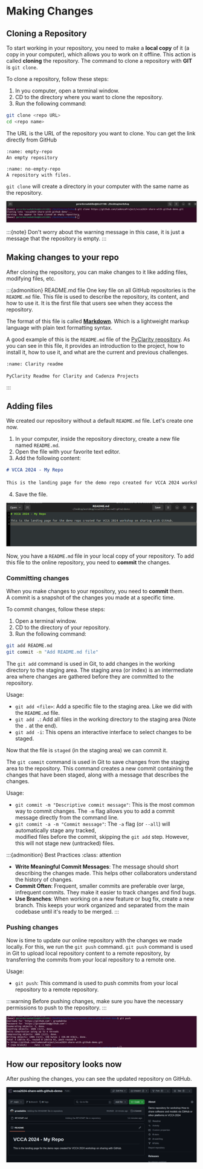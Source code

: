 # Making Changes

## Cloning a Repository

To start working in your repository, you need to make a **local copy** of it
(a copy in your computer), which allows you to work on it offline. 
This action is called **cloning** the repository. 
The command to clone a repository with **GIT** is `git clone`. 

To clone a repository, follow these steps:

1. In you computer, open a terminal window.
2. CD to the directory where you want to clone the repository.
3. Run the following command:

```bash
git clone <repo URL>
cd <repo name>
```

The URL is the URL of the repository you want to clone.
You can get the link directly from GitHub

```{figure} ../figures/clone.png
:name: empty-repo
An empty repository
```

```{figure} ../figures/clone_2.png
:name: no-empty-repo
A repository with files.
```

`git clone` will create a directory in your computer with the same name as the repository.

![git-clone.png](../figures/git-clone.png)

:::{note}
Don't worry about the warning message in this case, it is just a message that the repository is empty.
:::

## Making changes to your repo

After cloning the repository, you can make changes to it like
adding files, modifying files, etc.

:::{admonition} README.md file
One key file on all GitHub repositories is the `README.md` file.
This file is used to describe the repository, its content, and how to use it.
It is the first file that users see when they access the repository.

The format of this file is called [**Markdown**](https://docs.github.com/en/get-started/writing-on-github/getting-started-with-writing-and-formatting-on-github/basic-writing-and-formatting-syntax). 
Which is a lightweight markup language with plain text formatting syntax.

A good example of this is the `README.md` file of the [PyClarity repository](https://github.com/claritychallenge/clarity/blob/main/README.md).
As you can see in this file, it provides an introduction to the project, how to install it, how to use it,
and what are the current and previous challenges.

```{figure} ../figures/clarity_readme-md.png
:name: Clarity readme

PyClarity Readme for Clarity and Cadenza Projects
```

:::


## Adding files

We created our repository without a default `README.md` file.
Let's create one now.

1. In your computer, inside the repository directory, create a new file named `README.md`.
2. Open the file with your favorite text editor.
3. Add the following content:

```markdown
# VCCA 2024 - My Repo

This is the landing page for the demo repo created for VCCA 2024 workshop on sharing with GitHub.
```

4. Save the file.

![README.md](../figures/readme-md.png)

Now, you have a `README.md` file in your local copy of your repository.
To add this file to the online repository, you need to **commit** the changes.

### Committing changes

When you make changes to your repository, you need to **commit** them.  
A commit is a snapshot of the changes you made at a specific time.

To commit changes, follow these steps:

1. Open a terminal window.
2. CD to the directory of your repository.
3. Run the following command:

```bash
git add README.md
git commit -m "Add README.md file"
```

The `git add` command is used in Git, to add changes in the working directory to the staging area. 
The staging area (or index) is an intermediate area where changes are gathered before they are committed to the repository.

Usage:
* `git add <file>`: Add a specific file to the staging area. Like we did with the `README.md` file.
* `git add .`: Add all files in the working directory to the staging area (Note the ` . ` at the end).
* `git add -i`: This opens an interactive interface to select changes to be staged.

Now that the file is `staged` (in the staging area) we can commit it.

The `git commit` command is used in Git to save changes from the staging area to the repository. 
This command creates a new commit containing the changes that have been staged, 
along with a message that describes the changes.

Usage:
* `git commit -m "Descriptive commit message"`: This is the most common way to commit changes. The `-m` flag allows you to add a commit message directly from the command line.
* `git commit -a -m "Commit message"`: The `-a` flag (or `--all`) will automatically stage any tracked,  
modified files before the commit, skipping the `git add` step. However, this will not stage new (untracked) files. 


:::{admonition} Best Practices
:class: attention
* **Write Meaningful Commit Messages**: The message should short describing the changes made. This helps other collaborators understand the history of changes.
* **Commit Often**: Frequent, smaller commits are preferable over large, infrequent commits. They make it easier to track changes and find bugs.
* **Use Branches**: When working on a new feature or bug fix, create a new branch. This keeps your work organized and separated from the main codebase until it's ready to be merged.
:::

### Pushing changes

Now is time to update our online repository with the changes we made locally.
For this, we run the `git push` command. 
`git push` command is used in Git to upload local repository content to a remote repository,
by transferring the commits from your local repository to a remote one.

Usage:
* `git push`: This command is used to push commits from your local repository to a remote repository.

:::warning
Before pushing changes, make sure you have the necessary permissions to push to the repository.
:::

![Push.png](../figures/git-push.png)

## How our repository looks now

After pushing the changes, you can see the updated repository on GitHub.

![Repo.png](../figures/repo.png)


